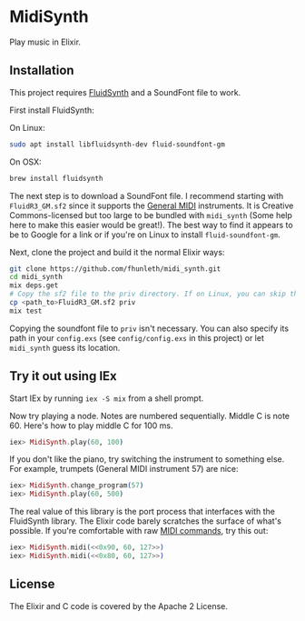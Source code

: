 # MidiSynth

Play music in Elixir.

## Installation

This project requires [FluidSynth](http://www.fluidsynth.org/) and a SoundFont
file to work.

First install FluidSynth:

On Linux:
```sh
sudo apt install libfluidsynth-dev fluid-soundfont-gm
```

On OSX:
```sh
brew install fluidsynth
```

The next step is to download a SoundFont file. I recommend starting with
`FluidR3_GM.sf2` since it supports the [General
MIDI](https://en.wikipedia.org/wiki/General_MIDI) instruments. It is Creative
Commons-licensed but too large to be bundled with `midi_synth` (Some help here
to make this easier would be great!).  The best way to find it appears to be to
Google for a link or if you're on Linux to install `fluid-soundfont-gm`.

Next, clone the project and build it the normal Elixir ways:

```sh
git clone https://github.com/fhunleth/midi_synth.git
cd midi_synth
mix deps.get
# Copy the sf2 file to the priv directory. If on Linux, you can skip this.
cp <path_to>FluidR3_GM.sf2 priv
mix test
```

Copying the soundfont file to `priv` isn't necessary. You can also specify its
path in your `config.exs` (see `config/config.exs` in this project) or let
`midi_synth` guess its location.

## Try it out using IEx

Start IEx by running `iex -S mix` from a shell prompt.

Now try playing a node. Notes are numbered sequentially. Middle C is note 60.
Here's how to play middle C for 100 ms.

```elixir
iex> MidiSynth.play(60, 100)
```

If you don't like the piano, try switching the instrument to something else. For
example, trumpets (General MIDI instrument 57) are nice:

```elixir
iex> MidiSynth.change_program(57)
iex> MidiSynth.play(60, 500)
```

The real value of this library is the port process that interfaces with the
FluidSynth library. The Elixir code barely scratches the surface of what's
possible. If you're comfortable with raw [MIDI
commands](https://www.midi.org/specifications/item/table-1-summary-of-midi-message),
try this out:

```elixir
iex> MidiSynth.midi(<<0x90, 60, 127>>)
iex> MidiSynth.midi(<<0x80, 60, 127>>)
```

## License

The Elixir and C code is covered by the Apache 2 License.

